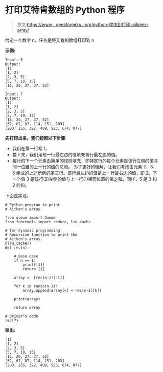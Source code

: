 # 打印艾特肯数组的 Python 程序

> 原文:[https://www . geesforgeks . org/python-程序到打印-aitkens-array/](https://www.geeksforgeeks.org/python-program-to-print-aitkens-array/)

给定一个数字 n，任务是将艾肯的数组打印到 n

**示例:**

```
Input: 5
Output:
[1]
[1, 2]
[2, 3, 5]
[5, 7, 10, 15]
[15, 20, 27, 37, 52]

Input: 7
Output:
[1]
[1, 2]
[2, 3, 5]
[5, 7, 10, 15]
[15, 20, 27, 37, 52]
[52, 67, 87, 114, 151, 203]
[203, 255, 322, 409, 523, 674, 877]

```

**先打印出来，我们按照以下步骤:**

*   我们在第一行写 1。
*   接下来，我们用前一行最右边的值填充每行最左边的值。
*   每行的下一个元素由简单的规则填充，即特定行的每个元素是该行左侧的值与同一位置的上一行的值的总和。
    为了更好的理解，让我们考虑由元素 2、3、5 组成的上述示例的第三行。该行最左边的值是上一行最右边的值，即 2。下一个值 3 是该行(2)左侧的值与上一行(1)相同位置的值之和。同样，5 是 3 和 2 的和。

下面是实现。

```
# Python program to print
# Aitken's array

from queue import Queue
from functools import reduce, lru_cache

# for dynamic programming
# Recursive function to print the 
# Aitken's array.
@lru_cache()
def rec(n):

    # Base case
    if n == 1:
        print([1])
        return [1]

    array =  [rec(n-1)[-1]]

    for k in range(n-1):
        array.append(array[k] + rec(n-1)[k])

    print(array)

    return array

# Driver's code 
rec(7)
```

**输出:**

```
[1]
[1, 2]
[2, 3, 5]
[5, 7, 10, 15]
[15, 20, 27, 37, 52]
[52, 67, 87, 114, 151, 203]
[203, 255, 322, 409, 523, 674, 877]

```